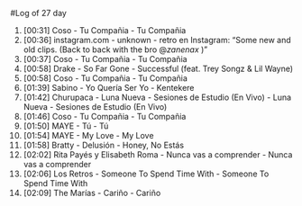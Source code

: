 #Log of 27 day

1. [00:31] Coso - Tu Compañia - Tu Compañia
1. [00:36] instagram.com - unknown - retro en Instagram: “Some new and old clips. (Back to back with the bro @_zanenax_ )”
1. [00:37] Coso - Tu Compañia - Tu Compañia
1. [00:58] Drake - So Far Gone - Successful (feat. Trey Songz & Lil Wayne)
1. [00:58] Coso - Tu Compañia - Tu Compañia
1. [01:39] Sabino - Yo Quería Ser Yo - Kentekere
1. [01:42] Churupaca - Luna Nueva - Sesiones de Estudio (En Vivo) - Luna Nueva - Sesiones de Estudio (En Vivo)
1. [01:46] Coso - Tu Compañia - Tu Compañia
1. [01:50] MAYE - Tú - Tú
1. [01:54] MAYE - My Love - My Love
1. [01:58] Bratty - Delusión - Honey, No Estás
1. [02:02] Rita Payés y Elisabeth Roma - Nunca vas a comprender - Nunca vas a comprender
1. [02:06] Los Retros - Someone To Spend Time With - Someone To Spend Time With
1. [02:09] The Marías - Cariño - Cariño
